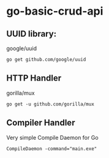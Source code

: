 # go-basic-crud-api

## UUID library:
google/uuid

`go get github.com/google/uuid`

## HTTP Handler
gorilla/mux

`go get -u github.com/gorilla/mux`

## Compiler Handler
Very simple Compile Daemon for Go

`CompileDaemon -command="main.exe"`